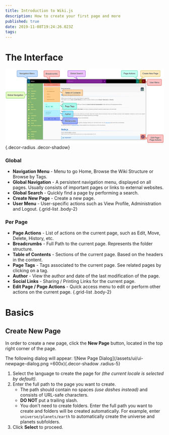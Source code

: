 ```yaml
---
title: Introduction to Wiki.js
description: How to create your first page and more
published: true
date: 2019-11-08T19:24:26.023Z
tags: 
---
```


# The Interface

![Interface](/assets/ui/ui-basics.jpg){.decor-radius .decor-shadow}

### Global
- **Navigation Menu** - Menu to go Home, Browse the Wiki Structure or Browse by Tags.
- **Global Navigation** - A persistent navigation menu, displayed on all pages. Usually consists of important pages or links to external websites.
- **Global Search** - Quickly find a page by performing a search.
- **Create New Page** - Create a new page.
- **User Menu** - User-specific actions such as View Profile, Administration and Logout.
{.grid-list .body-2}

### Per Page
- **Page Actions** - List of actions on the current page, such as Edit, Move, Delete, History, etc.
- **Breadcrumbs** - Full Path to the current page. Represents the folder structure.
- **Table of Contents** - Sections of the current page. Based on the headers in the content.
- **Page Tags** - Tags associated to the current page. See related pages by clicking on a tag.
- **Author** - View the author and date of the last modification of the page.
- **Social Links** - Sharing / Printing Links for the current page.
- **Edit Page / Page Actions** - Quick access menu to edit or perform other actions on the current page.
{.grid-list .body-2}

# Basics

## Create New Page

In order to create a new page, click the **New Page** button, located in the top right corner of the page.

The following dialog will appear:
![New Page Dialog](/assets/ui/ui-newpage-dialog.png =600x){.decor-shadow .radius-5}

1. Select the language to create the page for *(the current locale is selected by default)*.
2. Enter the full path to the page you want to create.
	- The path should contain no spaces *(use dashes instead)* and consists of URL-safe characters.
  	- **DO NOT** put a trailing slash.
  	- You don't need to create folders. Enter the full path you want to create and folders will be created automatically. For example, enter `universe/planets/earth` to automatically create the universe and planets subfolders.
3. Click **Select** to proceed.